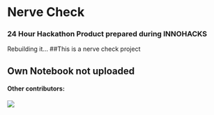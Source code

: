 # Nerve Check
### 24 Hour Hackathon Product prepared during INNOHACKS
Rebuilding it...
##This is a nerve check project
## Own Notebook not uploaded
#### Other contributors:
<a href="https://github.com/kushagarthisside/Nerve-Check/graphs/contributors">
  <img src="https://contrib.rocks/image?repo=kushagrathisside/Nerve-Check" />
</a>
